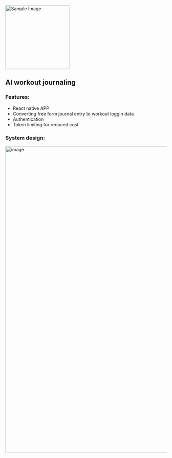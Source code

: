 <img src="https://github.com/user-attachments/assets/20d38474-77e6-4e08-84ad-d069fdd234fe" alt="Sample Image" width="200" height="200">

## AI workout journaling

### Features:
- React native APP
- Converting free form journal entry to workout loggin data
- Authentication
- Token limiting for reduced cost

### System design:
<img width="959" alt="image" src="https://github.com/user-attachments/assets/4888eaf1-77a6-40cd-afb6-599f447c06bb" />
